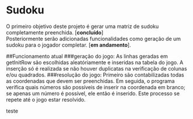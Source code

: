 # Sudoku
O primeiro objetivo deste projeto é gerar uma matriz de sudoku completamente preenchida. [**concluído**]</br>
Posteriormente serão adicionadas funcionalidades como geração de um sudoku para o jogador completar. [**em andamento**].

##Funcionamento atual
###geração do jogo:
As linhas geradas em getInitRow são escolhidas aleatóriamente e inseridas na tabela do jogo. A inserção só é realizada se não houver duplicatas na verificação de colunas e/ou quadrados.
###resolução do jogo:
Primeiro são contabilizadas todas as coordenadas que devem ser preenchidas. Em seguida, o programa verifica quais números são possíveis de inserir na coordenada em branco; se apenas um número é possível, ele então é inserido. Este processo se repete até o jogo estar resolvido.


teste